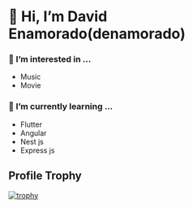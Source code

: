 # 👋 Hi, I’m David Enamorado(denamorado)
### 👀 I’m interested in ...
- Music
- Movie
### 🌱 I’m currently learning ...
- Flutter
- Angular
- Nest js
- Express js

## Profile Trophy
[![trophy](https://github-profile-trophy.vercel.app/?username=turyfay&row=1&column=4&theme=dracula)](https://github.com/ryo-ma/github-profile-trophy)
